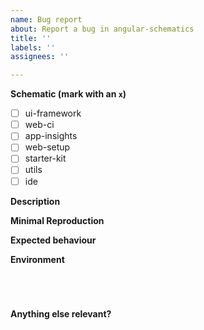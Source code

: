 ```yaml
---
name: Bug report
about: Report a bug in angular-schematics
title: ''
labels: ''
assignees: ''

---
```


**Schematic (mark with an `x`)**
<!-- Can you pin-point the schematic or schematics that are effected by this bug? -->
- [ ] ui-framework
- [ ] web-ci
- [ ] app-insights
- [ ] web-setup
- [ ] starter-kit
- [ ] utils
- [ ] ide

**Description**
<!-- A clear and concise description of the problem... -->

**Minimal Reproduction**
<!-- 
Simple steps to reproduce this bug.

Please include: commands run (including args), packages added.

If reproduction steps are not enough for the reproduction of your issue, please create a minimal GitHub repository with the reproduction of the issue. 
Share the link to the repo below along with step-by-step instructions to reproduce the problem, as well as expected and actual behaviour.
-->

**Expected behaviour**
<!-- A clear and concise description of what you expected to happen. -->

**Environment**
<!--Include as many relevant details about the environment you experienced the bug in -->
<pre><code>
<!-- run `ng version` and paste output below -->

</code></pre>
**Anything else relevant?**
<!-- Do any of these matters: operating system, IDE, package manager...? If so, please mention it below. -->

